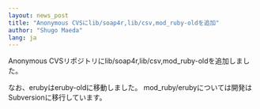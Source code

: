 ```yaml
---
layout: news_post
title: "Anonymous CVSにlib/soap4r,lib/csv,mod_ruby-oldを追加"
author: "Shugo Maeda"
lang: ja
---
```


Anonymous CVSリポジトリにlib/soap4r,lib/csv,mod\_ruby-oldを追加しました。

なお、erubyはeruby-oldに移動しました。 mod\_ruby/erubyについては開発はSubversionに移行しています。
